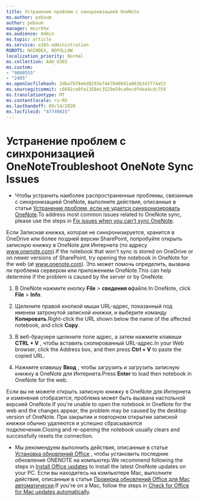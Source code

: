 ```yaml
---
title: Устранение проблем с синхронизацией OneNote
ms.author: pebaum
author: pebaum
manager: mnirkhe
ms.audience: Admin
ms.topic: article
ms.service: o365-administration
ROBOTS: NOINDEX, NOFOLLOW
localization_priority: Normal
ms.collection: Adm_O365
ms.custom:
- "9000555"
- "2405"
ms.openlocfilehash: 2dba7bf8e6d8293e7447840941a063b343774a53
ms.sourcegitcommit: c6692ce0fa1358ec3529e59ca0ecdfdea4cdc759
ms.translationtype: MT
ms.contentlocale: ru-RU
ms.lasthandoff: 09/14/2020
ms.locfileid: "47749815"
---
```

# <a name="troubleshoot-onenote-sync-issues"></a><span data-ttu-id="828d9-102">Устранение проблем с синхронизацией OneNote</span><span class="sxs-lookup"><span data-stu-id="828d9-102">Troubleshoot OneNote Sync Issues</span></span>

* <span data-ttu-id="828d9-103">Чтобы устранить наиболее распространенные проблемы, связанные с синхронизацией OneNote, выполните действия, описанные в статье [Устранение проблем, если не удается синхронизировать OneNote](https://support.office.com/article/Fix-issues-when-you-can-t-sync-OneNote-299495ef-66d1-448f-90c1-b785a6968d45).</span><span class="sxs-lookup"><span data-stu-id="828d9-103">To address most common issues related to OneNote sync, please use the steps in [Fix issues when you can't sync OneNote](https://support.office.com/article/Fix-issues-when-you-can-t-sync-OneNote-299495ef-66d1-448f-90c1-b785a6968d45).</span></span>

<span data-ttu-id="828d9-104">Если Записная книжка, которая не синхронизируется, хранится в OneDrive или более поздней версии SharePoint, попробуйте открыть записную книжку в OneNote для Интернета (по адресу www.onenote.com).</span><span class="sxs-lookup"><span data-stu-id="828d9-104">If the notebook that won't sync is stored on OneDrive or on newer versions of SharePoint, try opening the notebook in OneNote for the web (at www.onenote.com).</span></span> <span data-ttu-id="828d9-105">Это может помочь определить, вызвана ли проблема сервером или приложением OneNote.</span><span class="sxs-lookup"><span data-stu-id="828d9-105">This can help determine if the problem is caused by the server or by OneNote.</span></span>

1. <span data-ttu-id="828d9-106">В OneNote нажмите кнопку **File**  >  **сведения о**файле.</span><span class="sxs-lookup"><span data-stu-id="828d9-106">In OneNote, click **File** > **Info**.</span></span>

2. <span data-ttu-id="828d9-107">Щелкните правой кнопкой мыши URL-адрес, показанный под именем затронутой записной книжки, и выберите команду **Копировать**.</span><span class="sxs-lookup"><span data-stu-id="828d9-107">Right-click the URL shown below the name of the affected notebook, and click **Copy**.</span></span>

3. <span data-ttu-id="828d9-108">В веб-браузере щелкните поле адрес, а затем нажмите клавиши **CTRL + V** , чтобы вставить скопированный URL-адрес.</span><span class="sxs-lookup"><span data-stu-id="828d9-108">In your Web browser, click the Address box, and then press **Ctrl + V** to paste the copied URL.</span></span>

4. <span data-ttu-id="828d9-109">Нажмите клавишу **Ввод** , чтобы загрузить и загрузить записную книжку в OneNote для Интернета.</span><span class="sxs-lookup"><span data-stu-id="828d9-109">Press **Enter** to load then notebook in OneNote for the web.</span></span>

<span data-ttu-id="828d9-110">Если вы не можете открыть записную книжку в OneNote для Интернета и изменения отобразятся, проблема может быть вызвана настольной версией OneNote.</span><span class="sxs-lookup"><span data-stu-id="828d9-110">If you're unable to open the notebook in OneNote for the web and the changes appear, the problem may be caused by the desktop version of OneNote.</span></span> <span data-ttu-id="828d9-111">При закрытии и повторном открытии записной книжки обычно удаляются и успешно сбрасываются подключения.</span><span class="sxs-lookup"><span data-stu-id="828d9-111">Closing and re-opening the notebook usually clears and successfully resets the connection.</span></span>

* <span data-ttu-id="828d9-112">Мы рекомендуем выполнить действия, описанные в статье [Установка обновлений Office](https://support.office.com/article/Install-Office-updates-2ab296f3-7f03-43a2-8e50-46de917611c5) , чтобы установить последние обновления ONENOTE на компьютер.</span><span class="sxs-lookup"><span data-stu-id="828d9-112">We recommend following the steps in [Install Office updates](https://support.office.com/article/Install-Office-updates-2ab296f3-7f03-43a2-8e50-46de917611c5) to install the latest OneNote updates on your PC.</span></span> <span data-ttu-id="828d9-113">Если вы находитесь на компьютере Mac, выполните действия, описанные в статье [Проверка обновлений Office для Mac автоматически](https://support.office.com/article/update-office-for-mac-automatically-bfd1e497-c24d-4754-92ab-910a4074d7c1).</span><span class="sxs-lookup"><span data-stu-id="828d9-113">If you're on a Mac, follow the steps in [Check for Office for Mac updates automatically](https://support.office.com/article/update-office-for-mac-automatically-bfd1e497-c24d-4754-92ab-910a4074d7c1).</span></span>